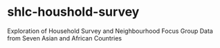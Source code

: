 # shlc-houshold-survey
Exploration of Household Survey and Neighbourhood Focus Group Data from Seven Asian and African Countries
